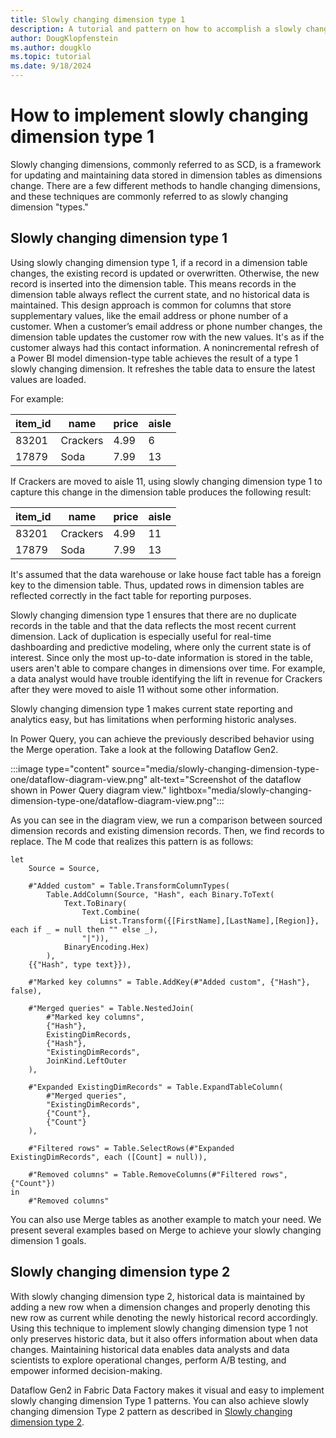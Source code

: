 ```yaml
---
title: Slowly changing dimension type 1
description: A tutorial and pattern on how to accomplish a slowly changing dimension type 1 solution using Data Factory and Dataflow Gen2 inside of Microsoft Fabric.
author: DougKlopfenstein
ms.author: dougklo
ms.topic: tutorial
ms.date: 9/18/2024
---
```


# How to implement slowly changing dimension type 1

Slowly changing dimensions, commonly referred to as SCD, is a framework for updating and maintaining data stored in dimension tables as dimensions change. There are a few different methods to handle changing dimensions, and these techniques are commonly referred to as slowly changing dimension "types."

## Slowly changing dimension type 1

Using slowly changing dimension type 1, if a record in a dimension table changes, the existing record is updated or overwritten. Otherwise, the new record is inserted into the dimension table. This means records in the dimension table always reflect the current state, and no historical data is maintained. This design approach is common for columns that store supplementary values, like the email address or phone number of a customer. When a customer’s email address or phone number changes, the dimension table updates the customer row with the new values. It's as if the customer always had this contact information. A nonincremental refresh of a Power BI model dimension-type table achieves the result of a type 1 slowly changing dimension. It refreshes the table data to ensure the latest values are loaded.

For example:  

| item_id |    name    | price | aisle |
| ------- | ---------- | ----- | ----- |
| 83201   | Crackers   | 4.99  | 6     |
| 17879   | Soda       | 7.99  | 13    |

If Crackers are moved to aisle 11, using slowly changing dimension type 1 to capture this change in the dimension table produces the following result:

| item_id |    name    | price | aisle |
| ------- | ---------- | ----- | ----- |
| 83201   | Crackers   | 4.99  | 11    |
| 17879   | Soda       | 7.99  | 13    |

It's assumed that the data warehouse or lake house fact table has a foreign key to the dimension table. Thus, updated rows in dimension tables are reflected correctly in the fact table for reporting purposes.

Slowly changing dimension type 1 ensures that there are no duplicate records in the table and that the data reflects the most recent current dimension. Lack of duplication is especially useful for real-time dashboarding and predictive modeling, where only the current state is of interest. Since only the most up-to-date information is stored in the table, users aren't able to compare changes in dimensions over time. For example, a data analyst would have trouble identifying the lift in revenue for Crackers after they were moved to aisle 11 without some other information.

Slowly changing dimension type 1 makes current state reporting and analytics easy, but has limitations when performing historic analyses.

In Power Query, you can achieve the previously described behavior using the Merge operation. Take a look at the following Dataflow Gen2.

:::image type="content" source="media/slowly-changing-dimension-type-one/dataflow-diagram-view.png" alt-text="Screenshot of the dataflow shown in Power Query diagram view." lightbox="media/slowly-changing-dimension-type-one/dataflow-diagram-view.png":::

As you can see in the diagram view, we run a comparison between sourced dimension records and existing dimension records. Then, we find records to replace. The M code that realizes this pattern is as follows:

```powerquery-m
let
    Source = Source,

    #"Added custom" = Table.TransformColumnTypes(
        Table.AddColumn(Source, "Hash", each Binary.ToText( 
            Text.ToBinary( 
                Text.Combine(
                    List.Transform({[FirstName],[LastName],[Region]}, each if _ = null then "" else _),
                "|")),
            BinaryEncoding.Hex)
        ),
    {{"Hash", type text}}),

    #"Marked key columns" = Table.AddKey(#"Added custom", {"Hash"}, false),

    #"Merged queries" = Table.NestedJoin(
        #"Marked key columns",
        {"Hash"},
        ExistingDimRecords,
        {"Hash"},
        "ExistingDimRecords",
        JoinKind.LeftOuter
    ),

    #"Expanded ExistingDimRecords" = Table.ExpandTableColumn(
        #"Merged queries",
        "ExistingDimRecords",
        {"Count"},
        {"Count"}
    ),

    #"Filtered rows" = Table.SelectRows(#"Expanded ExistingDimRecords", each ([Count] = null)),

    #"Removed columns" = Table.RemoveColumns(#"Filtered rows", {"Count"})
in
    #"Removed columns"
```

You can also use Merge tables as another example to match your need. We present several examples based on Merge to achieve your slowly changing dimension 1 goals.

## Slowly changing dimension type 2

With slowly changing dimension type 2, historical data is maintained by adding a new row when a dimension changes and properly denoting this new row as current while denoting the newly historical record accordingly. Using this technique to implement slowly changing dimension type 1 not only preserves historic data, but it also offers information about when data changes. Maintaining historical data enables data analysts and data scientists to explore operational changes, perform A/B testing, and empower informed decision-making.

Dataflow Gen2 in Fabric Data Factory makes it visual and easy to implement slowly changing dimension Type 1 patterns. You can also achieve slowly changing dimension Type 2 pattern as described in [Slowly changing dimension type 2](slowly-changing-dimension-type-two.md).
